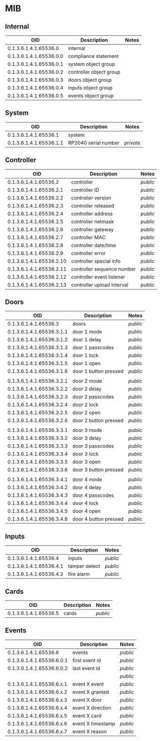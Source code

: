 # MIB

## Internal

| OID                     | Description                 | Notes      |
|-------------------------|-----------------------------|------------|
|0.1.3.6.1.4.1.65536.0    | internal                    |            |
|0.1.3.6.1.4.1.65536.0.0  | compliance statement        |            |
|0.1.3.6.1.4.1.65536.0.1  | system object group         |            |
|0.1.3.6.1.4.1.65536.0.2  | controller object group     |            |
|0.1.3.6.1.4.1.65536.0.3  | doors object group          |            |
|0.1.3.6.1.4.1.65536.0.4  | inputs object group         |            |
|0.1.3.6.1.4.1.65536.0.5  | events object group         |            |


## System

| OID                      | Description                 | Notes      |
|--------------------------|-----------------------------|------------|
|0.1.3.6.1.4.1.65536.1     | system                      | 
|0.1.3.6.1.4.1.65536.1.1   | RP2040 serial number        | _private_  |


## Controller

| OID                       | Description                | Notes      |
|---------------------------|----------------------------|------------|
| 0.1.3.6.1.4.1.65536.2     | controller                 | _public_   |
| 0.1.3.6.1.4.1.65536.2.1   | controller ID              | _public_   |
| 0.1.3.6.1.4.1.65536.2.2   | controller version         | _public_   |
| 0.1.3.6.1.4.1.65536.2.3   | controller released        | _public_   |
| 0.1.3.6.1.4.1.65536.2.4   | controller address         | _public_   |
| 0.1.3.6.1.4.1.65536.2.5   | controller netmask         | _public_   |
| 0.1.3.6.1.4.1.65536.2.6   | controller gateway         | _public_   |
| 0.1.3.6.1.4.1.65536.2.7   | controller MAC             | _public_   |
| 0.1.3.6.1.4.1.65536.2.8   | controller date/time       | _public_   |
| 0.1.3.6.1.4.1.65536.2.9   | controller error           | _public_   |
| 0.1.3.6.1.4.1.65536.2.10  | controller special info    | _public_   |
| 0.1.3.6.1.4.1.65536.2.11  | controller sequence number | _public_   |
| 0.1.3.6.1.4.1.65536.2.12  | controller event listener  | _public_   |
| 0.1.3.6.1.4.1.65536.2.13  | controller upload interval | _public_   |


## Doors

| OID                       | Description                | Notes      |
|---------------------------|----------------------------|------------|
| 0.1.3.6.1.4.1.65536.3     | doors                      | _public_   |
| 0.1.3.6.1.4.1.65536.3.1.1 | door 1 mode                | _public_   |
| 0.1.3.6.1.4.1.65536.3.1.2 | door 1 delay               | _public_   |
| 0.1.3.6.1.4.1.65536.3.1.3 | door 1 passcodes           | _public_   |
| 0.1.3.6.1.4.1.65536.3.1.4 | door 1 lock                | _public_   |
| 0.1.3.6.1.4.1.65536.3.1.5 | door 1 open                | _public_   |
| 0.1.3.6.1.4.1.65536.3.1.6 | door 1 button pressed      | _public_   |
|                           |                            |            |
| 0.1.3.6.1.4.1.65536.3.2.1 | door 2 mode                | _public_   |
| 0.1.3.6.1.4.1.65536.3.2.2 | door 2 delay               | _public_   |
| 0.1.3.6.1.4.1.65536.3.2.3 | door 2 passcodes           | _public_   |
| 0.1.3.6.1.4.1.65536.3.2.4 | door 2 lock                | _public_   |
| 0.1.3.6.1.4.1.65536.3.2.5 | door 2 open                | _public_   |
| 0.1.3.6.1.4.1.65536.3.2.6 | door 2 button pressed      | _public_   |
|                           |                            |            |
| 0.1.3.6.1.4.1.65536.3.3.1 | door 3 mode                | _public_   |
| 0.1.3.6.1.4.1.65536.3.3.2 | door 3 delay               | _public_   |
| 0.1.3.6.1.4.1.65536.3.3.3 | door 3 passcodes           | _public_   |
| 0.1.3.6.1.4.1.65536.3.3.4 | door 3 lock                | _public_   |
| 0.1.3.6.1.4.1.65536.3.3.5 | door 3 open                | _public_   |
| 0.1.3.6.1.4.1.65536.3.3.6 | door 3 button pressed      | _public_   |
|                           |                            |            |
| 0.1.3.6.1.4.1.65536.3.4.1 | door 4 mode                | _public_   |
| 0.1.3.6.1.4.1.65536.3.4.2 | door 4 delay               | _public_   |
| 0.1.3.6.1.4.1.65536.3.4.3 | door 4 passcodes           | _public_   |
| 0.1.3.6.1.4.1.65536.3.4.4 | door 4 lock                | _public_   |
| 0.1.3.6.1.4.1.65536.3.4.5 | door 4 open                | _public_   |
| 0.1.3.6.1.4.1.65536.3.4.6 | door 4 button pressed      | _public_   |


## Inputs

| OID                       | Description                | Notes      |
|---------------------------|----------------------------|------------|
| 0.1.3.6.1.4.1.65536.4     | inputs                     | _public_   |
| 0.1.3.6.1.4.1.65536.4.1   | tamper detect              | _public_   |
| 0.1.3.6.1.4.1.65536.4.2   | fire alarm                 | _public_   |


## Cards

| OID                       | Description                | Notes      |
|---------------------------|----------------------------|------------|
| 0.1.3.6.1.4.1.65536.5     | cards                      | _public_   |



## Events

| OID                       | Description                | Notes      |
|---------------------------|----------------------------|------------|
| 0.1.3.6.1.4.1.65536.6     | events                     | _public_   |
| 0.1.3.6.1.4.1.65536.6.0.1 | first event id             | _public_   |
| 0.1.3.6.1.4.1.65536.6.0.2 | last event id              | _public_   |
|                           |                            | _public_   |
| 0.1.3.6.1.4.1.65536.6.x.1 | event X event              | _public_   |
| 0.1.3.6.1.4.1.65536.6.x.2 | event X granted            | _public_   |
| 0.1.3.6.1.4.1.65536.6.x.3 | event X door               | _public_   |
| 0.1.3.6.1.4.1.65536.6.x.4 | event X direction          | _public_   |
| 0.1.3.6.1.4.1.65536.6.x.5 | event X card               | _public_   |
| 0.1.3.6.1.4.1.65536.6.x.6 | event X timestamp          | _public_   |
| 0.1.3.6.1.4.1.65536.6.x.7 | event X reason             | _public_   |
